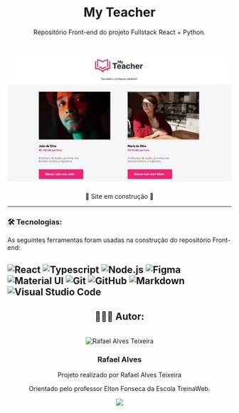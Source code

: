 <h1 align="center">My Teacher</h1>

<p align="center">Repositório Front-end do projeto Fullstack React + Python.</p>

<h1 align="center">
  <img alt="Imagem do projeto" title="MyTeacher" src="./public/images/paginaMyTeacher.jpg" />
</h1>

<p align="center">🚧 Site em construção 🚧<p>

---
 
### 🛠 Tecnologias:

As seguintes ferramentas foram usadas na construção do repositório Front-end:

![React](https://img.shields.io/badge/-React-05122A?style=flat&logo=react)
![Typescript](https://img.shields.io/badge/TypeScript-05122A?style=flat&logo=typescript&logoColor=white)
![Node.js](https://img.shields.io/badge/-Node.js-05122A?style=flat&logo=node.js)
![Figma](https://img.shields.io/badge/Figma-05122A?style=flat&logo=figma&logoColor=white)
![Material UI](https://img.shields.io/badge/Material--UI-05122A?style=flat&logo=material-ui&logoColor=white)
![Git](https://img.shields.io/badge/-Git-05122A?style=flat&logo=git)
![GitHub](https://img.shields.io/badge/-GitHub-05122A?style=flat&logo=github)
![Markdown](https://img.shields.io/badge/-Markdown-05122A?style=flat&logo=markdown)
![Visual Studio Code](https://img.shields.io/badge/-Visual%20Studio%20Code-05122A?style=flat&logo=visual-studio-code&logoColor=007ACC)
---

<div align="center">
<h2>👩🏽‍💻 Autor:</h2>
</br>
<img alt="Rafael Alves Teixeira" title="Rafael Alves Teixeira" src="https://github.com/rafael-alves-teixeira.png" height="200" width="200"/>
<h3>Rafael Alves</h3>
<p>Projeto realizado por Rafael Alves Teixeira</p>
<p>Orientado pelo professor Elton Fonseca da Escola TreinaWeb.</p>

<a href="https://www.linkedin.com/in/rafael-alves-teixeira-5262214b/" target="_blank">
<img src="https://img.shields.io/badge/-LinkedIn-05122A?style=for-the-flat&logo=linkedin&logoColor=white" target="_blank"></a>
</div>